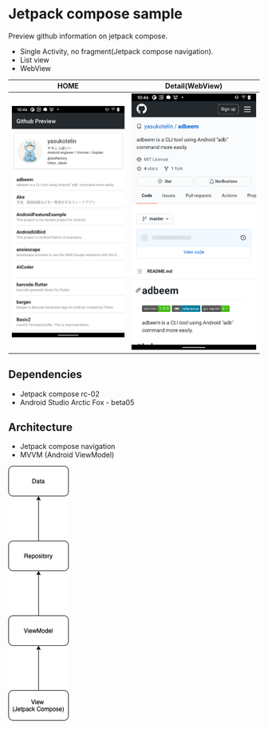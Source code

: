 # Jetpack compose sample

Preview github information on jetpack compose.

- Single Activity, no fragment(Jetpack compose navigation).
- List view
- WebView

| HOME | Detail(WebView) |
| ---- | ------ |
| <img src="./screenshot/home.png" width=320> | <img src="./screenshot/webview.png" width=320> |
## Dependencies

- Jetpack compose rc-02
- Android Studio Arctic Fox - beta05

## Architecture

- Jetpack compose navigation
- MVVM (Android ViewModel)

![](./screenshot/architecture.png)